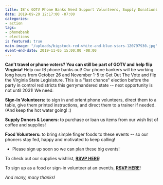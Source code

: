 ```yaml
---
title: IB's GOTV Phone Banks Need Support Volunteers, Supply Donations and Loaners!
date: 2019-09-20 12:17:00 -07:00
categories:
- action
tags:
- phonebank
- elections
is featured: true
main-image: "/uploads/bigstock-red-white-and-blue-stars-120797930.jpg"
event-end-date: 2019-11-05 15:00:00 -08:00
---
```


**Can't travel or phone voters? You can still be part of GOTV and help flip Virginia!** Help our IB phone banks out! Our phone bankers will be working long hours from October 26 and November 1-5 to Get Out The Vote and flip the Virginia State Legislature. This is a "last chance" election  before the party in control redistricts this gerrymandered state -- next opportunity is not until 2031! We need:

**Sign-In Volunteers:** to sign in and orient phone volunteers, direct them to a table, give them printed instructions, and direct them to a trainer if needed. (And keep the hot water going! :)

**Supply Donors & Loaners:** to purchase  or loan us items from our wish list of coffee and supplies!

**Food Volunteers:** to bring simple finger foods to these events -- so our phoners stay fed, happy and motivated to keep calling!

* Please sign up soon so we can plan these big events!

To check out our supplies wishlist, **[RSVP HERE](https://www.signupgenius.com/go/8050e49aea72fa1fc1-gotv1)**!

To sign up as a food or sign-in volunteer at an event/s, **[RSVP HERE](https://www.signupgenius.com/go/8050e49aea72fa1fc1-gotv)**!

*And many, many thanks!*